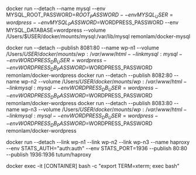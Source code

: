 docker run --detach --name mysql --env MYSQL_ROOT_PASSWORD=$ROOT_PASSWORD --env MYSQL_USER=wordpress --env MYSQL_PASSWORD=$WORDPRESS_PASSWORD --env MYSQL_DATABASE=wordpress --volume /Users/$USER/docker/mounts/mysql:/var/lib/mysql remonlam/docker-mysql

docker run --detach --publish 8081:80 --name wp-n1 --volume /Users/$USER/docker/mounts/wp:/var/www/html --link mysql:mysql --env WORDPRESS_DB_USER=wordpress --env WORDPRESS_DB_PASSWORD=$WORDPRESS_PASSWORD remonlam/docker-wordpress
docker run --detach --publish 8082:80 --name wp-n2 --volume /Users/$USER/docker/mounts/wp:/var/www/html --link mysql:mysql --env WORDPRESS_DB_USER=wordpress --env WORDPRESS_DB_PASSWORD=$WORDPRESS_PASSWORD remonlam/docker-wordpress
docker run --detach --publish 8083:80 --name wp-n3 --volume /Users/$USER/docker/mounts/wp:/var/www/html --link mysql:mysql --env WORDPRESS_DB_USER=wordpress --env WORDPRESS_DB_PASSWORD=$WORDPRESS_PASSWORD remonlam/docker-wordpress

docker run --detach --link wp-n1 --link wp-n2 --link wp-n3 --name haproxy --env STATS_AUTH="auth:auth" --env STATS_PORT=1936 --publish 80:80 --publish 1936:1936 tutum/haproxy

docker exec -it [CONTAINER] bash -c "export TERM=xterm; exec bash"
